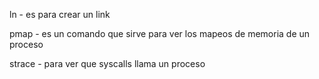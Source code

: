 ln - es para crear un link

pmap - es un comando que sirve para ver los mapeos de memoria de un proceso

strace - para ver que syscalls llama un proceso